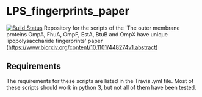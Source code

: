 # LPS_fingerprints_paper
[![Build Status](https://travis-ci.org/js1710/LPS_fingerprints_paper.svg?branch=master)](https://travis-ci.org/js1710/LPS_fingerprints_paper)
Repository for the scripts of the 'The outer membrane proteins OmpA, FhuA, OmpF, EstA, BtuB and OmpX have unique lipopolysaccharide fingerprints' paper (https://www.biorxiv.org/content/10.1101/448274v1.abstract)

## Requirements
The requirements for these scripts are listed in the Travis .yml file. Most of these scripts should work in python 3, but not all of them have been tested.



